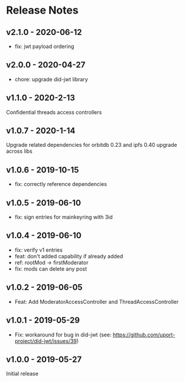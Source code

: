 # Release Notes

## v2.1.0 - 2020-06-12
* fix: jwt payload ordering

## v2.0.0 - 2020-04-27
* chore: upgrade did-jwt library

## v1.1.0 - 2020-2-13
Confidential threads access controllers

## v1.0.7 - 2020-1-14
Upgrade related dependencies for orbitdb 0.23 and ipfs 0.40 upgrade across libs

## v1.0.6 - 2019-10-15
* fix: correctly reference dependencies

## v1.0.5 - 2019-06-10
* fix: sign entries for mainkeyring with 3id

## v1.0.4 - 2019-06-10
* fix: verify v1 entries
* feat: don't added capability if already added
* ref: rootMod -> firstModerator
* fix: mods can delete any post

## v1.0.2 - 2019-06-05
* Feat: Add ModeratorAccessController and ThreadAccessController

## v1.0.1 - 2019-05-29
* Fix: workaround for bug in did-jwt (see: https://github.com/uport-project/did-jwt/issues/39)

## v1.0.0 - 2019-05-27
Initial release
